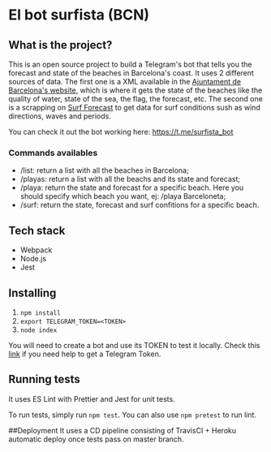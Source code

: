 # El bot surfista (BCN)

## What is the project?
This is an open source project to build a Telegram's bot that tells you the forecast and state of the beaches in Barcelona's coast. 
It uses 2 different sources of data. The first one is a XML available in the [Ajuntament de Barcelona's website](https://www.barcelona.cat/dades/platges/platges.xml), which is where it gets the state of the beaches like the quality of water, state of the sea, the flag, the forecast, etc. The second one is a scrapping on [Surf Forecast](surf-forecast.com) to get data for surf conditions sush as wind directions, waves and periods.

You can check it out the bot working here: https://t.me/surfista_bot

### Commands availables
- /list: return a list with all the beaches in Barcelona;
- /playas: return a list with all the beachs and its state and forecast;
- /playa: return the state and forecast for a specific beach. Here you should specify which beach you want, ej: /playa Barceloneta;
- /surf: return the state, forecast and surf confitions for a specific beach.

## Tech stack
- Webpack
- Node.js
- Jest

## Installing

1. `npm install`
2. `export TELEGRAM_TOKEN=<TOKEN>`
3. `node index`

You will need to create a bot and use its TOKEN to test it locally. Check this [link](https://core.telegram.org/bots#3-how-do-i-create-a-bot) if you need help to get a Telegram Token.

## Running tests
It uses ES Lint with Prettier and Jest for unit tests.

To run tests, simply run `npm test`. You can also use `npm pretest` to run lint.

##Deployment
It uses a CD pipeline consisting of TravisCI + Heroku automatic deploy once tests pass on master branch.